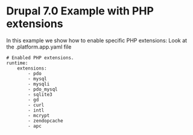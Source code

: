 # Drupal 7.0 Example with PHP extensions

In this example we show how to enable specific PHP extensions:
Look at the .platform.app.yaml file
```
# Enabled PHP extensions.
runtime:
    extensions:
        - pdo
        - mysql
        - mysqli
        - pdo_mysql
        - sqlite3
        - gd
        - curl
        - intl
        - mcrypt
        - zendopcache
        - apc
```
